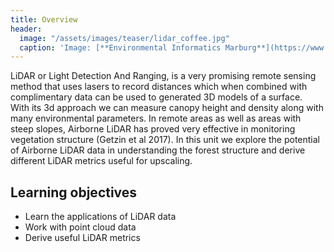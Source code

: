 ```yaml
---
title: Overview
header:
  image: "/assets/images/teaser/lidar_coffee.jpg"
  caption: 'Image: [**Environmental Informatics Marburg**](https://www.uni-marburg.de/en/fb19/disciplines/physisch/environmentalinformatics){:target="_blank"}'
---
```


LiDAR or Light Detection And Ranging, is a very promising remote sensing method that uses lasers to record distances which when combined with complimentary data can be used to generated 3D models of a surface.  
With its 3d approach we can measure canopy height and density along with many environmental parameters. 
In remote areas as well as areas with steep slopes, Airborne LiDAR has proved very effective in monitoring vegetation structure (Getzin et al 2017).
In this unit we explore the potential of Airborne LiDAR data in understanding the forest structure and derive different LiDAR metrics useful for upscaling. 

<!--more-->


## Learning objectives

* Learn the applications of LiDAR data 
* Work with point cloud data
* Derive useful LiDAR metrics

